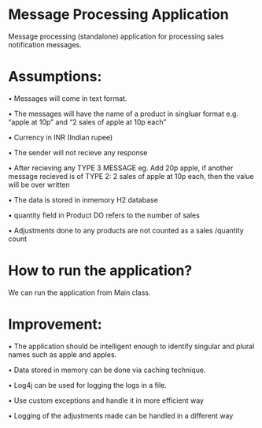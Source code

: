 # Message Processing Application


Message processing (standalone) application for processing sales notification messages.

# Assumptions:

•	Messages will come in text format.

•	The messages will have the name of a product in singluar format
   		 e.g. “apple at 10p” and “2 sales of apple at 10p each”
          
•	Currency in INR (Indian rupee)

•	The sender will not recieve any response

•	After recieving any TYPE 3 MESSAGE eg. Add 20p apple, if another message recieved is of TYPE 2: 2 sales of apple at 10p each, then the    value will be over written 

•	The data is stored in inmemory H2 database

•	quantity field in Product DO refers to the number of sales

•	Adjustments done to any products are not counted as a sales /quantity count


# How to run the application?

  We can run the application from Main class.

# Improvement:

•	The application should be intelligent enough to identify singular and plural names such as apple and apples.

•	Data stored in memory can be done via caching technique.

•	Log4j can be used for logging the logs in a file.

•	Use custom exceptions and handle it in more efficient way

•	Logging of the adjustments made can be handled in a different way



 


